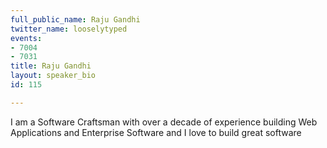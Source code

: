 ```yaml
---
full_public_name: Raju Gandhi
twitter_name: looselytyped
events:
- 7004
- 7031
title: Raju Gandhi
layout: speaker_bio
id: 115

---
```

I am a Software Craftsman with over a decade of experience building Web Applications and Enterprise Software and I love to build great software